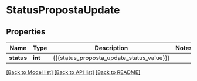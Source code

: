 # StatusPropostaUpdate

## Properties
Name | Type | Description | Notes
------------ | ------------- | ------------- | -------------
**status** | **int** | {{{status_proposta_update_status_value}}} | 

[[Back to Model list]](../README.md#documentation-for-models) [[Back to API list]](../README.md#documentation-for-api-endpoints) [[Back to README]](../README.md)


